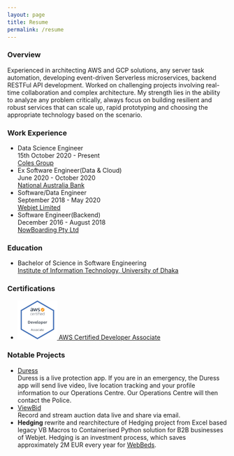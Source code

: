 ```yaml
---
layout: page
title: Resume
permalink: /resume
---
```

### Overview
Experienced in architecting AWS and GCP solutions, any server task automation, developing event-driven Serverless microservices, backend RESTFul API development. Worked on challenging projects involving real-time collaboration and complex architecture. My strength lies in the ability to analyze any problem critically, always focus on building resilient and robust services that can scale up, rapid prototyping and choosing the appropriate technology based on the scenario. 

### Work Experience
* Data Science Engineer<br>
  15th October 2020 - Present <br>
  [Coles Group](https://www.colesgroup.com.au/home/)
* Ex Software Engineer(Data & Cloud)<br> 
  June 2020 - October 2020 <br>
 [National Australia Bank](https://www.nab.com.au/)
* Software/Data Engineer<br>
  September 2018 - May 2020<br>
  [Webjet Limited](https://www.webjetlimited.com/)
* Software Engineer(Backend)<br>
  December 2016 - August 2018<br>
  [NowBoarding Pty Ltd](https://www.nowboarding.com.au/)

### Education
* Bachelor of Science in Software Engineering<br>
  [Institute of Information Technology, University of Dhaka](http://www.iit.du.ac.bd/)

### Certifications
* [<img src="assets/aws_dev_assoc.png" alt="hello" width="90" height="90">
 AWS Certified Developer Associate](https://www.youracclaim.com/badges/7382a71d-538c-43eb-9ef6-8f42cf868547/public_url)

### Notable Projects
* [Duress](https://www.duress.com/) <br> Duress is a live protection app. If you are in an emergency, the Duress app will send live video, live location tracking and your profile information to our Operations Centre. Our Operations Centre will then contact the Police.
* [ViewBid](https://www.viewbid.com.au/) <br> Record and stream auction data live and share via email.
* <b>Hedging</b> rewrite and rearchitecture of Hedging project from Excel based legacy VB Macros to Containerised Python solution for B2B businesses of Webjet. Hedging is an investment process, which saves approximately 2M EUR every year for [WebBeds](https://www.webbeds.com/).
